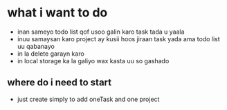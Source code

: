 # what i want to do 

* inan sameyo todo list qof usoo galin karo task tada u yaala 
* inuu samaysan karo project ay kusii hoos jiraan task yada ama todo list uu qabanayo
* in la delete garayn karo
* in local storage ka la galiyo wax kasta uu so gashado

## where do i need to start 
* just create simply to add oneTask and  one project